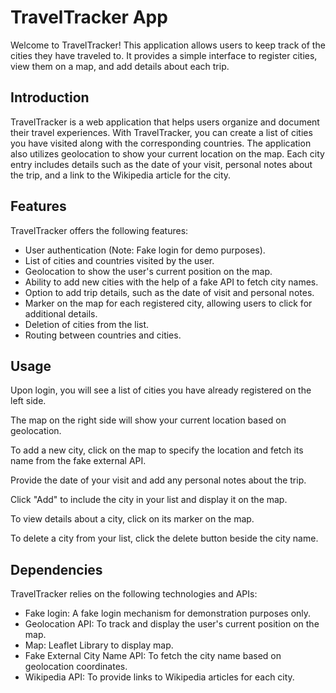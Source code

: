 # TravelTracker App

Welcome to TravelTracker! This application allows users to keep track of the cities they have traveled to. It provides a simple interface to register cities, view them on a map, and add details about each trip.

## Introduction

TravelTracker is a web application that helps users organize and document their travel experiences. With TravelTracker, you can create a list of cities you have visited along with the corresponding countries. The application also utilizes geolocation to show your current location on the map. Each city entry includes details such as the date of your visit, personal notes about the trip, and a link to the Wikipedia article for the city.

## Features

TravelTracker offers the following features:

- User authentication (Note: Fake login for demo purposes).
- List of cities and countries visited by the user.
- Geolocation to show the user's current position on the map.
- Ability to add new cities with the help of a fake API to fetch city names.
- Option to add trip details, such as the date of visit and personal notes.
- Marker on the map for each registered city, allowing users to click for additional details.
- Deletion of cities from the list.
- Routing between countries and cities.

## Usage

Upon login, you will see a list of cities you have already registered on the left side.

The map on the right side will show your current location based on geolocation.

To add a new city, click on the map to specify the location and fetch its name from the fake external API.

Provide the date of your visit and add any personal notes about the trip.

Click "Add" to include the city in your list and display it on the map.

To view details about a city, click on its marker on the map.

To delete a city from your list, click the delete button beside the city name.

## Dependencies

TravelTracker relies on the following technologies and APIs:

- Fake login: A fake login mechanism for demonstration purposes only.
- Geolocation API: To track and display the user's current position on the map.
- Map: Leaflet Library to display map.
- Fake External City Name API: To fetch the city name based on geolocation coordinates.
- Wikipedia API: To provide links to Wikipedia articles for each city.

